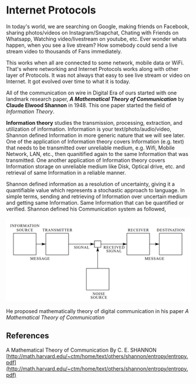 # Internet Protocols

In today's world, we are searching on Google, making friends on Facebook, sharing photos/videos on Instagram/Snapchat, Chating with Friends on Whatsapp, Watching video/livestream on youtube, etc. Ever wonder whats happen, when you see a live stream? How somebody could send a live stream video to thousands of Fans immediately.

This works when all are connected to some network, mobile data or WiFi. That's where networking and Internet Protocols works along with other layer of Protocols. It was not always that easy to see live stream or video on Internet. It got evolved over time to what it is today.

All of the communication on wire in Digital Era of ours started with one landmark research paper, ***A Mathematical Theory of Communication*** by **Claude Elwood Shannon** in 1948. This one paper started the field of *Information Theory*. 

**Information theory** studies the transmission, processing, extraction, and utilization of information. Information is your text/photo/audio/video, Shannon defined Information in more generic nature that we will see later. One of the application of Information theory covers Information (e.g. text) that needs to be transmitted over unreliable medium, e.g. Wifi, Mobile Network, LAN, etc., then quanitified again to the same Information that was transmitted. One another application of Information theory covers Information storage on unreliable medium like Disk, Optical drive, etc. and retrieval of same Information in a reliable manner. 

Shannon defined information as a resolution of uncertainty, giving it a quantifiable value which represents a stochastic approach to language. In simple terms, sending and retrieving of Information over uncertain medium and getting same Information. Same Information that can be quantified or verified. Shannon defined his Communication system as followed,

![Shannon Communication System](./images/internet-protocols/shannon-entropy.png)

He proposed mathematically theory of digital communication in his paper *A Mathematical Theory of Communication*

## References
A Mathematical Theory of Communication By C. E. SHANNON [http://math.harvard.edu/~ctm/home/text/others/shannon/entropy/entropy.pdf](http://math.harvard.edu/~ctm/home/text/others/shannon/entropy/entropy.pdf)
<!--stackedit_data:
eyJwcm9wZXJ0aWVzIjoiZXh0ZW5zaW9uczpcbiAgcHJlc2V0Oi
BnZm1cbiIsImhpc3RvcnkiOls4ODYzNDQ1NjksOTMxNjgzMTAz
LC05NTUzNjkyNjksNzA4NDM2ODk3LDYzNzIzNjQ2NywtNjk4ND
g0ODMyLC0xODgwOTA2NTQ0LDEyNTk0MTMxMzcsMTA4NTIwNTUx
NiwtMTI1MjY2NjYyNCwxMTI3OTkxMjUzLC03NTgxNjU0MDAsLT
E4OTE1MjM0NzEsMTc4MTYwOTIxOSw5NTUxMDUwNjAsMTA1ODI0
OTU2MSwxNTkxMTI1Njg4LC0xMTA0MzE0MTIwLC0xMTQyOTExOD
A0LC02Njk0MTA0NDhdfQ==
-->
